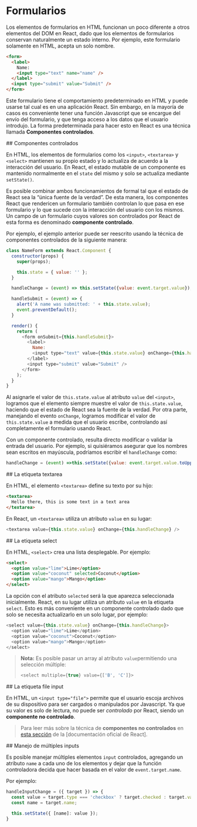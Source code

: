 # Formularios

Los elementos de formularios en HTML funcionan un poco diferente a otros elementos del DOM en React, dado que los elementos de formularios conservan naturalmente un estado interno. Por ejemplo, este formulario solamente en HTML, acepta un solo nombre.

```html
<form>
  <label>
    Name:
    <input type="text" name="name" />
  </label>
  <input type="submit" value="Submit" />
</form>
```

Este formulario tiene el comportamiento predeterminado en HTML y puede usarse tal cual es en una aplicación React. Sin embargo, en la mayoría de casos es conveniente tener una función Javascript que se encargue del envío del formulario, y que tenga acceso a los datos que el usuario introdujo. La forma predeterminada para hacer esto en React es una técnica llamada **Componentes controlados**.

## Componentes controlados

En HTML, los elementos de formularios como los `<input>`, `<textarea>` y `<select>` mantienen su propio estado y lo actualiza de acuerdo a la interacción del usuario. En React, el estado mutable de un componente es mantenido normalmente en el `state` del mismo y solo se actualiza mediante `setState()`.

Es posible combinar ambos funcionamientos de formal tal que el estado de React sea la “única fuente de la verdad”. De esta manera, los componentes React que rendericen un formulario también controlan lo que pasa en ese formulario y lo que sucede con la interacción del usuario con los mismos. Un campo de un formulario cuyos valores son controlados por React de esta forma es denominado **componente controlado**.

Por ejemplo, el ejemplo anterior puede ser reescrito usando la técnica de componentes controlados de la siguiente manera:

```javascript
class NameForm extends React.Component {
  constructor(props) {
    super(props);

    this.state = { value: '' };
  }

  handleChange = (event) => this.setState({value: event.target.value});

  handleSubmit = (event) => {
    alert('A name was submitted: ' + this.state.value);
    event.preventDefault();
  }

  render() {
    return (
      <form onSubmit={this.handleSubmit}>
        <label>
          Name:
          <input type="text" value={this.state.value} onChange={this.handleChange} />
        </label>
        <input type="submit" value="Submit" />
      </form>
    );
  }
}
```

Al asignarle el valor de `this.state.value` al atributo `value` del `<input>`, logramos que el elemento siempre muestre el valor de `this.state.value`, haciendo que el estado de React sea la fuente de la verdad. Por otra parte, manejando el evento `onChange`, logramos modificar el valor de `this.state.value` a medida que el usuario escribe, controlando así completamente el formulario usando React.

Con un componente controlado, resulta directo modificar o validar la entrada del usuario. Por ejemplo, si quisiéramos asegurar que los nombres sean escritos en mayúscula, podríamos escribir el `handleChange` como:

```javascript
handleChange = (event) =>this.setState({value: event.target.value.toUpperCase()});
```

## La etiqueta textarea

En HTML, el elemento `<textarea>` define su texto por su hijo:

```html
<textarea>
  Hello there, this is some text in a text area
</textarea>
```

En React, un `<textarea>` utiliza un atributo `value` en su lugar:

```javascript
<textarea value={this.state.value} onChange={this.handleChange} />
```

## La etiqueta select

En HTML, `<select>` crea una lista desplegable. Por ejemplo:

```html
<select>
  <option value="lime">Lime</option>
  <option value="coconut" selected>Coconut</option>
  <option value="mango">Mango</option>
</select>
```

La opción con el atributo `selected` será la que aparezca seleccionada inicialmente. React, en su lugar utiliza un atributo `value` en la etiqueta `select`. Esto es más conveniente en un componente controlado dado que solo se necesita actualizarlo en un solo lugar, por ejemplo:

```javascript
<select value={this.state.value} onChange={this.handleChange}>
  <option value="lime">Lime</option>
  <option value="coconut">Coconut</option>
  <option value="mango">Mango</option>
</select>
```

>**Nota:** Es posible pasar un array al atributo `value`permitiendo una selección múltiple:
>
>```javascript
><select multiple={true} value={['B', 'C']}>
>```

## La etiqueta file input

En HTML, un `<input type="file">` permite que el usuario escoja archivos de su dispositivo para ser cargados o manipulados por Javascript. Ya que su valor es solo de lectura, no puede ser _controlado_ por React, siendo un **componente no controlado**.

> Para leer más sobre la técnica de **componentes no controlados** en [esta sección](https://es.reactjs.org/docs/uncontrolled-components.html) de la [documentación oficial de React].

## Manejo de múltiples inputs

Es posible manejar múltiples elementos `input` controlados, agregando un atributo `name` a cada uno de los elementos y dejar que la función controladora decida que hacer basada en el valor de `event.target.name`.

Por ejemplo:

```javascript
handleInputChange = ({ target }) => {
  const value = target.type === 'checkbox' ? target.checked : target.value;
  const name = target.name;

  this.setState({ [name]: value });
}
```
